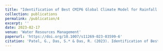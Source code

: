 ```yaml
---
title: "Identification of Best CMIP6 Global Climate Model for Rainfall by Ensemble Implementation of MCDM Methods and Statistical Inference."
collection: publications
permalink: /publication/4
excerpt: ''
date: 2023-02-17
venue: 'Water Resources Management'
paperurl: 'https://doi.org/10.1007/s11269-023-03599-6'
citation: 'Patel, G., Das, S.* & Das, R. (2023). Identification of Best CMIP6 Global Climate Model for Rainfall by Ensemble Implementation of MCDM Methods and Statistical Inference. Water Resources Management, 37(13), 5147–5170.'
---
```



